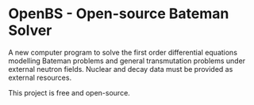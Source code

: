 # OpenBS - Open-source Bateman Solver

A new computer program to solve the first order differential equations modelling Bateman problems and general transmutation problems under external neutron fields.
Nuclear and decay data must be provided as external resources.

This project is free and open-source.
